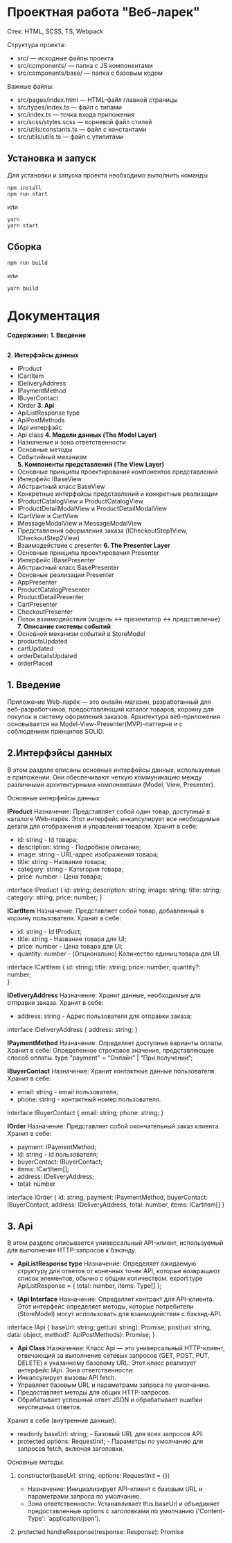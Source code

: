 # Проектная работа "Веб-ларек"

Стек: HTML, SCSS, TS, Webpack

Структура проекта:
- src/ — исходные файлы проекта
- src/components/ — папка с JS компонентами
- src/components/base/ — папка с базовым кодом

Важные файлы:
- src/pages/index.html — HTML-файл главной страницы
- src/types/index.ts — файл с типами
- src/index.ts — точка входа приложения
- src/scss/styles.scss — корневой файл стилей
- src/utils/constants.ts — файл с константами
- src/utils/utils.ts — файл с утилитами

## Установка и запуск
Для установки и запуска проекта необходимо выполнить команды

```
npm install
npm run start
```

или

```
yarn
yarn start
```
## Сборка

```
npm run build
```

или

```
yarn build
```
# Документация
**Содержание:**
**1. Введение**
##
**2. Интерфэйсы данных**
* IProduct
* ICartItem
* IDeliveryAddress
* IPaymentMethod
* IBuyerContact
* IOrder
**3. Api**
* ApiListResponse type
* ApiPostMethods
* IApi интерфэйс
* Api class
**4. Модели данных (The Model Layer)**
* Назначение и зона ответственности
* Основные методы
* Событийный механизм  
**5. Компоненты представлений (The View Layer)**
* Основные принципы проектирования компонентов представлений
* Интерфейс IBaseView
* Абстрактный класс BaseView
* Конкретные интерфейсы представлений и конкретные реализации
* IProductCatalogView и ProductCatalogView
* IProductDetailModalView и ProductDetailModalView
* ICartView и CartView
* IMessageModalView и MessageModalView
* Представления оформления заказа (ICheckoutStep1View, ICheckoutStep2View)
* Взаимодействие с presenter
**6. The Presenter Layer**
* Основные принципы проектирования Presenter
* Интерфейс IBasePresenter
* Абстрактный класс BasePresenter
* Основные реализации Presenter 
* AppPresenter
* ProductCatalogPresenter
* ProductDetailPresenter
* CartPresenter
* CheckoutPresenter
* Поток взаимодействия (модель <-> презентатор <-> представление)
**7. Описание системы событий** 
* Основной механизм событий в StoreModel
* productsUpdated
* cartUpdated
* orderDetailsUpdated
* orderPlaced


 ## 1. Введение
 Приложение Web-ларёк — это онлайн-магазин, разработанный для веб-разработчиков, предоставляющий каталог товаров, корзину для покупок и систему оформления заказов. Архитектура веб-приложения основывается на Model-View-Presenter(MVP)-паттерне и c соблюдением принципов SOLID.

## 2.Интерфэйсы данных
В этом разделе описаны основные интерфейсы данных, используемые в приложении. Они обеспечивают  четкую коммуникацию между различными архитектурными компонентами (Model, View, Presenter).

Основные интерфейсы данных:

**IProduct**
Назначение: Представляет собой один товар, доступный в каталоге Web-ларёк. Этот интерфейс инкапсулирует все необходимые детали для отображения и управления товаром.
Хранит в себе:
* id: string - Id товара;
* description: string - Подробное описание;
* image: string - URL-адрес изображения товара;
* title: string - Название товара;
* category: string - Категория товара;
* price: number - Цена товара;

interface IProduct {
    id: string;
    description: string;
    image: string;
    title: string;
    category: string;
    price: number;
}

**ICartItem**
Назначение: Представляет собой товар, добавленный в корзину пользователя.
Хранит в себе:
* id: string - Id  IProduct;
* title: string - Название товара для UI;
* price: number - Цена товара для UI;
* quantity: number - (Опционально) Количество единиц товара для UI.

interface ICartItem {
    id: string;
    title: string;
    price: number;
    quantity?: number;  
}

**IDeliveryAddress**
Назначение:  Хранит данные, необходимые для отправки заказа.
Хранит в себе:
* address: string - Адрес пользователя для отправки заказа;

interface IDeliveryAddress {
    address: string;
}

**IPaymentMethod**
Назначение: Определяет доступные варианты оплаты.
Хранит в себе: Определенное строковое значение, представляющее способ оплаты.
type "payment" = “Онлайн” | “При получении“;

**IBuyerContact**
Назначение: Хранит контактные данные пользователя.
Хранит в себе:
* email: string - email пользователя;
* phone: string - контактный номер пользователя.

interface IBuyerContact {
    email: string;
    phone: string;
}

**IOrder**
Назначение: Представляет собой окончательный заказ клиента.
Хранит в себе:
* payment: IPaymentMethod;
* id: string - id пользователя;
* buyerContact: IBuyerContact;
* items: ICartItem[];
* address: IDeliveryAddress;
* total: number

interface IOrder {
    id: string,
    payment: IPaymentMethod,
    buyerContact: IBuyerContact,
    address: IDeliveryAddress,
    total: number,
    items: ICartItem[]
}


## 3. Api
В этом разделе описывается универсальный API-клиент, используемый для выполнения HTTP-запросов к бэкэнду.
* **ApiListResponse type**
Назначение: Определяет ожидаемую структуру для ответов от конечных точек API, которые возвращают список элементов, обычно с общим количеством.
export type ApiListResponse<Type> = {
    total: number,
    items: Type[]
};

* **IApi Interface**
Назначение: Определяет контракт для API-клиента. Этот интерфейс определяет методы, которые потребители (StoreModel) могут использовать для взаимодействия с бэкэнд-API. 

interface IApi {
    baseUrl: string;
    get(uri: string): Promise<object>;
    post(uri: string, data: object, method?: ApiPostMethods): Promise<object>;
}

* **Api Class**
Назначение: Класс Api — это универсальный HTTP-клиент, отвечающий за выполнение сетевых запросов (GET, POST, PUT, DELETE) к указанному базовому URL. Этот класс реализует интерфейс IApi.
Зона ответственности:
* Инкапсулирует вызовы API fetch.
* Управляет базовым URL и параметрами запроса по умолчанию.
* Предоставляет методы для общих HTTP-запросов.
* Обрабатывает успешный ответ JSON и обрабатывает ошибки неуспешных ответов.

Хранит в себе (внутренние данные):
* readonly baseUrl: string; - Базовый URL для всех запросов API.
* protected options: RequestInit; - Параметры по умолчанию для запросов fetch, включая заголовки.

Основные методы:
1. constructor(baseUrl: string, options: RequestInit = {})
    * Назначение: Инициализирует API-клиент с базовым URL и параметрами запроса по умолчанию.
    * Зона ответственности: Устанавливает this.baseUrl и объединяет предоставленные options с заголовками по умолчанию ('Content-Type': 'application/json').

2. protected handleResponse(response: Response): Promise<object>
    * Назначение: Вспомогательный метод для обработки объекта Response API fetch. Он проверяет, был ли ответ успешным (response.ok), и разбирает тело JSON.
    * Зона ответственности:
        * Если response.ok - true, возвращает response.json().
        * Если response.ok - false, показывает сообщение об ошибке из тела JSON (data.error) или по умолчанию использует response.statusText, затем отклоняет промис с этой ошибкой.
3. get(uri: string)
    * Назначение: Выполняет HTTP GET-запрос по указанному URI, добавляемому к базовому URL.
    * Зона ответственности: Использует fetch с method: 'GET' и вызывает this.handleResponse для обработки результата.
4. post(uri: string, data: object, method: ApiPostMethods = 'POST')
    * Назначение: Выполняет HTTP-запрос (POST, PUT или DELETE) с телом запроса JSON по указанному URI.
    * Зона ответственности: Использует fetch с указанным method, преобразует объект data в строку JSON для body и вызывает this.handleResponse.

## Интеграция с StoreModel
StoreModel будет использовать экземпляр этого класса Api для взаимодействия с бэкэнд-сервером для получения данных о товарах, отправки заказов и для обновления данных. 


## 4. Модели данных - The Model Layer (StoreModel Class)
Model layer отвечает за управление данными приложения, бизнес-логикой и правилами. Он полностью независим от пользовательского интерфейса. Model уведомляет Presenters об изменении своих данных, позволяя им обновлять View соответствующим образом.
StoreModel Class: The 'M' в MVP
Класс StoreModel является Model Layer для нашего приложения Web-ларёк. Он представляет собой центральное хранилище данных и является исполнителем всех бизнес-операций, связанных с товарами, корзиной покупок и заказами.  
Назначение: StoreModel является единственным источником истины для всех данных приложения и бизнес-логики, которая работает с этими данными. Он предоставляет абстрактный интерфейс для взаимодействия презентаторов с состоянием приложения.

Взаимодействие в MVP-паттерне:
* Presenters -> Model: Presenters вызывают методы в StoreModel для запроса данных (getCartItems()) или для запуска бизнес-операций (addToCart(), placeOrder()).
* Model -> Presenters (via Events): Когда внутреннее состояние StoreModel изменяется (товар добавляется в корзину, размещается заказ), он генерирует события. Presenters подписываются на эти события, чтобы получать уведомления об изменениях, а затем соответствующим образом обновляют View.

Соблюдение принципов SOLID:
* Принцип единой ответственности (SRP): Единственная ответственность StoreModel — управление данными и бизнес-логика.
* Принцип открытости/закрытости (OCP): открыт для расширения (например, добавления новых типов данных), но закрыт для изменения (основная логика остается постоянной). 
* Принцип инверсии зависимости (DIP): Презентаторы зависят от абстрактной концепции Модели, а не от ее внутренних деталей реализации.

Основные методы StoreModel:
1. constructor()
Инициализирует внутренние структуры данных (products, cartItems, currentOrder).

2. loadProducts(productsData: IProduct[]): void
Заполняет каталог товаров. Вызывает событие 'productsUpdated'.

3. getProductById(productId: string): IProduct | undefined
Извлекает определенный товар по id.

4. addToCart(product: IProduct): void
Добавляет товар в корзину (если он еще не добавлен). Вызывает событие  'cartUpdated'.

5. removeFromCart(productId: string): void
Удаляет товар из корзины. Вызывает событие  'cartUpdated'.

6. getCartItems(): ICartItem[]
Возвращает текущие товары в корзине.

7. getCartTotal(): number
Вычисляет и возвращает общую стоимость товаров в корзине.

8. setPaymentMethod(method: IPaymentMethod): void
Устанавливает способ оплаты заказа. Вызывает событие 'orderDetailsUpdated'.

9. setDeliveryAddress(address: IDeliveryAddress): boolean
Устанавливает и проверяет адрес доставки. Вызывает событие 'orderDetailsUpdated'. Возвращает true в случае успеха, false в случае неудачи.

10. setBuyerContact(contact: IBuyerContact): boolean
Устанавливает и проверяет контактную информацию пользователя. Вызывает событие 'orderDetailsUpdated'. Возвращает true в случае удачи, false в случае неудачи.

11. placeOrder(): boolean
Завершает заказ, сохраняет его, очищает корзину и сбрасывает текущий заказ. Вызывает событие 'orderPlaced'. Возвращает true в случае успеха, false в случае неудачи.

**Механизм событий**
StoreModel включает систему событий для уведомления Presenters:
* on(eventName: string, callback: Function): void: Позволяет Presenters подписываться.
* emit(eventName: string, data?: any): void: Запускает события для подписчиков.


## 5. Компоненты представлений (The View Layer)
View Layer отвечает за визуальное представление состояния приложения и за захват пользовательских взаимодействий. Он отображает данные, предоставленные Presenter, и перенаправляет события пользовательского ввода обратно Presenter для обработки. 

Использование базовых классов обеспечивает значительные преимущества: повторное использование, поддерживаемость и расширяемость.
**IBaseView Interface**
Определяет те методы, которым должны соответствовать все классы View.

interface IBaseView<T = void>  {
render(data?: T): HTMLElement; - Отображает/обновляет содержимое
show(): void; - Делает View видимым
hide(): void; - Скрывает View
bindEvents(): void; - Связывает слушателей событий DOM
}

**BaseView Abstract Class**
Назначение: Класс BaseView предоставляет конкретную реализацию общих функций, определенных в IBaseView. Он обрабатывает стандартные взаимодействия с DOM и выступает в качестве родительского класса для всех конкретных компонентов View.

Основные задачи:
* Управляет корневым элементом DOM (container).
* Предоставляет вспомогательные методы для создания/поиска элементов HTML.
* Предоставляет методы show() и hide().

Основные методы:
* constructor(containerSelector: string): Инициализирует container.
* abstract render(data?: any): HTMLElement;: Абстрактный метод для конкретного рендеринга UI.
* show(): void: Делает View видимым.
* hide(): void: Скрывает View.
* protected createElement<T extends HTMLElement>(template: string): T: Вспомогательный метод для создания элемента DOM из HTML-строки.
* protected ensureElement(selector: string, context?: HTMLElement): HTMLElement: Вспомогательный метод для безопасного поиска элемента внутри контейнера представления или заданного контекста.
* protected addEventListener(element: HTMLElement, event: string, handler: EventListenerOrEventListenerObject): void: Вспомогательный метод для прикрепления обработчиков событий.
* abstract bindEvents(): void;: Абстрактный метод для конкретной привязки событий.

**View интерфейсы  и способы конкретных реализаций**
Каждый View расширяет BaseView и реализует свой интерфейс.

**IProductCatalogView & ProductCatalogView**
Назначение: Класс ProductCatalogView реализует IProductCatalogView и отображает главную страницу каталога товаров. 
Зона ответственности: Отображает товары, обрабатывает клики по карточкам товаров и значку корзины. 
Основные методы: updateCatalog(products: IProduct[]), onProductCardClick(handler: (productId: string) => void), onCartIconClick(handler: () => void).

**IProductDetailModalView & ProductDetailModalView**
Назначение: Класс ProductDetailModalView реализует IProductDetailModalView и управляет модальным окном с подробной информацией о товаре. 
Зона ответственности: Отображает детали товара, обрабатывает клики по кнопкам "Оплатить"/"Удалить", управляет закрытием модального окна. 
Основные методы:showProductDetails(product: IProduct), onBuyButtonClick(handler: (productId: string) => void), onRemoveButtonClick(handler: (productId: string) => void), onClose(handler: () => void), setBuyButtonState(isAdded: boolean).

**ICartView & CartView**
Назначение: Класс CartView реализует ICartView и отображает содержимое корзины для покупок.
Зона ответственности: Перечисляет товары в корзине, показывает общую сумму, обрабатывает удаление товаров, инициирует оформление заказа, управляет закрытием корзины. 
Основные методы: updateCart(items: ICartItem[], total: number), onRemoveCartItemClick(handler: (productId: string) => void), onCheckoutClick(handler: () => void), onClose(handler: () => void).

**IMessageModalView & MessageModalView**
Назначение: Класс MessageModalView реализует IMessageModalView и управляет модальным окном для отображения сообщений (сообщений об успехе создания заказа или ошибке). 
Зона ответственности: Отображает сообщение об успехе создания заказа или ошибке, обрабатывает закрытие модального окна. 
Основные методы: showMessage(message: string), onClose(handler: () => void).

**View оформления заказа (ICheckoutStep1View & CheckoutStep1View, 
ICheckoutStep2View & CheckoutStep2View)**
Назначение: Эти классы обрабатывают многошаговую форму оформления заказа, причем CheckoutStep1View управляет первым шагом, а CheckoutStep2View — вторым.
* ICheckoutStep1View / CheckoutStep1View: Управляет выбором способа оплаты и полями адреса доставки.
Основные методы: onPaymentMethodSelect, onAddressInput, onNextStepClick, showAddressError, setNextButtonEnabled.

* ICheckoutStep2View / CheckoutStep2View: Управляет полями электронной почты и контактного номера пользователя.
Основные методы: onContactInput, onPayButtonClick, showContactError, setPayButtonEnabled.

**Взаимодействие с Presenter**
View взаимодействуют с Presenter исключительно через:
1. Коллбэки: View регистрируют коллбэки (предоставленные Presenter) для UI событий.
2. Вызовы методов: Presenter вызывают методы интерфейсов View для обновления UI.

## 6. The Presenter Layer
Presenter — это "P" в MVP, который действует как посредник между Model и View. Он содержит логику представления, которая обрабатывает взаимодействия с пользователем, получает данные из Model, обрабатывает их и соответствующим образом и обновляет View. 

IBasePresenter Interface
Определяет общий метод(контракт) для всех Presenter.
interface IBasePresenter {
    init(): void;    
    destroy(): void; 
}

**BasePresenter Abstract Class**
Назначение: Класс BasePresenter предоставляет общую основу для всех конкретных Presenter, обрабатывая общие задачи (подписка на Model и связывание View-Model).
Зона ответственности:
* Хранит ссылки на Model и связанные с ней View (через их интерфейсы).
* Управляет подписками на события Model.
Хранит в себе:
* protected model: StoreModel; 
* protected view: IBaseView; 
* protected subscriptions: Array<{ event: string, handler: Function }>;
Основные методы:
* constructor(model: StoreModel, view: IBaseView)
* abstract init(): void;
* destroy(): void;
* protected subscribeToModel(eventName: string, handler: Function): void: 

Основные реализации Presenter
Каждый Presenter будет расширять BasePresenter и реализовывать свою уникальную логику представления для данной функциональной области.

**AppPresenter**
Назначение: AppPresenter обрабатывает начальную настройку, загрузку данных и управляет общим потоком приложения и переходами между представлениями.
Зона ответственности:
* Инициализирует StoreModel и все основные Presenter.
* Загружает начальные данные о товарах.
* Управляет отображением основных разделов приложения и координирует открытие модальных окон.
Основные методы: init(), showHomePage(), showProductDetail(productId: string), showCart(), startCheckout().

**ProductCatalogPresenter**
Назначение: ProductCatalogPresenter управляет логикой представления для главной страницы, отображает каталог товаров.
Зона ответственности:
* Слушает событие productsUpdated от Model для рендеринга каталога товаров.
* Обрабатывает клики по карточкам товаров и значку корзины.
* Подписывается на cartUpdated для обновления состояний кнопок "Оформить".
Основные методы: init(), handleProductsUpdated(), handleCartUpdated(), onProductCardClicked(), onCartIconClicked().

**ProductDetailPresenter**
Назначение: ProductDetailPresenter управляет логикой представления для модального окна с подробной информацией о товаре.
Зона ответственности:
* Извлекает подробную информацию о товаре из Model, отображает ее.
* Обрабатывает клики по кнопкам "Оформить" и "Удалить".
* Подписывается на cartUpdated для обновления состояния своей кнопки "Оформить"/"Удалить".
Основные методы: init(), showProductDetails(), onBuyClicked(), onRemoveClicked(), handleCartUpdated(), onModalClosed().

**CartPresenter**
Назначение: CartPresenter управляет логикой представления для корзины для покупок.
Зона ответственности:
* Слушает cartUpdated для отображения содержимого.
* Обрабатывает клики "Удалить" для отдельных товаров и клик по кнопке "Оформить".
Основные методы: init(), showCart(), handleCartUpdated(), onRemoveItemClicked(), onCheckoutClicked(), onModalClosed().

**CheckoutPresenter**
Назначение: CheckoutPresenter управляет многошаговым процессом оформления заказа, координируя взаимодействие между Model и представлениями оформления заказа.
Зона ответственности:
* Управляет состоянием шагов оформления заказа.
* Обновляет Model данными, введенными пользователем, и обрабатывает обратную связь по валидации.
* Включает/отключает кнопки "Далее" и "Оплатить".
* Обрабатывает размещение заказа и отображает сообщения об успехе/ошибке.
Ключевые методы: init(), startCheckout(), handlePaymentMethodSelected(), handleDeliveryAddressInput(), handleNextStepClick(), handleBuyerContactInput(), handlePayButtonClick(), handleOrderDetailsUpdated(), handleOrderPlaced().

## 7. Описание системы событий 
**Основной механизм событий в StoreModel**
* on(eventName: string, callback: Function): void: Позволяет Presenter подписываться на событие.
* emit(eventName: string, data?: any): void: Вызывается внутренне методами StoreModel для запуска событий и передачи соответствующих данных.

События, связанные с данными, генерируемые StoreModel:
1. **productsUpdated**
* Инициатор: StoreModel.loadProducts()
* Передаваемые данные (Payload): products: IProduct[]
* Назначение: Уведомляет Presenter о том, что каталог товаров был загружен или обновлен.
* Зона ответственности: ProductCatalogPresenter обновляет productCatalogView для отображения нового каталога.
2. **cartUpdated**
* Инициатор: StoreModel.addToCart(), StoreModel.removeFromCart(), StoreModel.placeOrder()
* Передаваемые данные (Payload): cartItems: ICartItem[], cartTotal: number
* Назначение: Уведомляет Presenter всякий раз, когда изменяется содержимое или общая стоимость корзины.
* Зона ответственности:
    * CartPresenter обновляет cartView для обновления отображения корзины.
    * ProductCatalogPresenter и ProductDetailPresenter обновляют состояния кнопок "Оплатить"/"Удалить" на карточках товаров и в модальных окнах.
    * Обновляются глобальные элементы UI (например, значок счетчика корзины).
3. **orderDetailsUpdated**
* Инициатор: StoreModel.setPaymentMethod(), StoreModel.setDeliveryAddress(), StoreModel.setBuyerContact()
* Передаваемые данные (Payload): currentOrder: Partial<IOrder>
* Назначение: Информирует CheckoutPresenter о том, что детали заказа были обновлены или проверены.
* Зона ответственности: CheckoutPresenter проверяет полноту/действительность и включает/отключает кнопки "Далее" или "Оплата" на представлениях оформления заказа, отображая сообщения об ошибках валидации при необходимости.
4. **orderPlaced**
* Инициатор: StoreModel.placeOrder()
* Передаваемые данные (Payload): order: IOrder, message?: string 
* Назначение: Указывает на успешное завершение процесса заказа.
* Зона ответственности: CheckoutPresenter запускает сообщение об успехе через MessageModalView, перенаправляет пользователя и гарантирует, что корзина будет визуально очищена.
